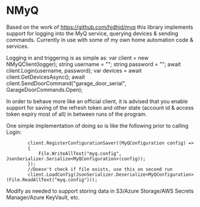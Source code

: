 # NMyQ

Based on the work of https://github.com/hjdhjd/myq this library implements support for logging into the MyQ service, querying devices & sending commands. Currently in use with some of my own home automation code & services.

Logging in and triggering is as simple as:
            var client = new NMyQClient(logger);
            string username = "";
            string password = "";
            await client.Login(username, password);
            var devices = await client.GetDevicesAsync();
            await client.SendDoorCommand("garage_door_serial", GarageDoorCommands.Open);

In order to behave more like an official client, it is advised that you enable support for saving of the refresh token and other state (account id & access token expiry most of all) in between runs of the program.

One simple implementation of doing so is like the following prior to calling Login:

            client.RegisterConfigurationSaver((MyQConfiguration config) =>
            {
                File.WriteAllText("myq.config", JsonSerializer.Serialize<MyQConfiguration>(config));
            });
            //Doesn't check if file exists, use this on second run
            client.LoadConfig(JsonSerializer.Deserialize<MyQConfiguration>(File.ReadAllText("myq.config")));

Modify as needed to support storing data in S3/Azure Storage/AWS Secrets Manager/Azure KeyVault, etc.
